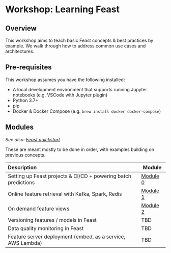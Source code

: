 # Workshop: Learning Feast

## Overview

This workshop aims to teach basic Feast concepts & best practices by example. We walk through how to address common use cases and architectures.

## Pre-requisites
This workshop assumes you have the following installed:
- A local development environment that supports running Jupyter notebooks (e.g. VSCode with Jupyter plugin)
- Python 3.7+
- pip
- Docker & Docker Compose (e.g. `brew install docker docker-compose`)

## Modules
*See also: [Feast quickstart](https://docs.feast.dev/getting-started/quickstart)*

These are meant mostly to be done in order, with examples building on previous concepts.

| Description                                                    | Module                         |
| :------------------------------------------------------------- | ------------------------------ |
| Setting up Feast projects & CI/CD + powering batch predictions | [Module 0](module_0/README.md) |
| Online feature retrieval with Kafka, Spark, Redis              | [Module 1](module_1/README.md) |
| On demand feature views                                        | [Module 2](module_2/README.md) |
| Versioning features / models in Feast                          | TBD                            |
| Data quality monitoring in Feast                               | TBD                            |
| Feature server deployment (embed, as a service, AWS Lambda)    | TBD                            |


